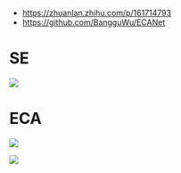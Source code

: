 - https://zhuanlan.zhihu.com/p/161714793
- https://github.com/BangguWu/ECANet

# SE 
![](https://pic4.zhimg.com/80/v2-2a898969bb76f0f79dbb439460c9abbf_720w.jpg)

# ECA
![](https://pic3.zhimg.com/80/v2-b45b9322f29b45fd6fe5c27af5419ec6_720w.jpg)

![](https://pic1.zhimg.com/80/v2-76559e0655247bacbedd448577df72e8_720w.jpg)